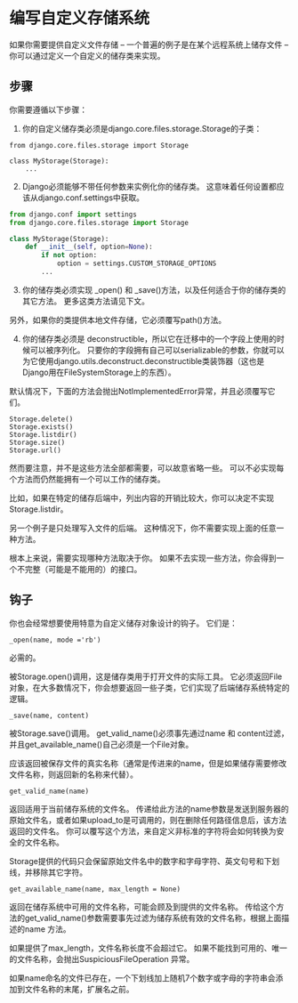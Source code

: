 # 编写自定义存储系统

如果你需要提供自定义文件存储 – 一个普遍的例子是在某个远程系统上储存文件 – 你可以通过定义一个自定义的储存类来实现。 
## 步骤
你需要遵循以下步骤：

1. 你的自定义储存类必须是django.core.files.storage.Storage的子类：
```pthon
from django.core.files.storage import Storage

class MyStorage(Storage):
    ...
```
2. Django必须能够不带任何参数来实例化你的储存类。 这意味着任何设置都应该从django.conf.settings中获取。
```python
from django.conf import settings
from django.core.files.storage import Storage

class MyStorage(Storage):
    def __init__(self, option=None):
        if not option:
            option = settings.CUSTOM_STORAGE_OPTIONS
        ...
```
3. 你的储存类必须实现 _open() 和 _save()方法，以及任何适合于你的储存类的其它方法。 更多这类方法请见下文。

另外，如果你的类提供本地文件存储，它必须覆写path()方法。

4. 你的储存类必须是 deconstructible，所以它在迁移中的一个字段上使用的时候可以被序列化。 只要你的字段拥有自己可以serializable的参数，你就可以为它使用django.utils.deconstruct.deconstructible类装饰器（这也是Django用在FileSystemStorage上的东西）。

默认情况下，下面的方法会抛出NotImplementedError异常，并且必须覆写它们。
```
Storage.delete()
Storage.exists()
Storage.listdir()
Storage.size()
Storage.url()
```
然而要注意，并不是这些方法全部都需要，可以故意省略一些。 可以不必实现每个方法而仍然能拥有一个可以工作的储存类。

比如，如果在特定的储存后端中，列出内容的开销比较大，你可以决定不实现Storage.listdir。

另一个例子是只处理写入文件的后端。 这种情况下，你不需要实现上面的任意一种方法。

根本上来说，需要实现哪种方法取决于你。 如果不去实现一些方法，你会得到一个不完整（可能是不能用的）的接口。
## 钩子
你也会经常想要使用特意为自定义储存对象设计的钩子。 它们是：
```
_open(name, mode ='rb')
```
必需的。

被Storage.open()调用，这是储存类用于打开文件的实际工具。 它必须返回File对象，在大多数情况下，你会想要返回一些子类，它们实现了后端储存系统特定的逻辑。
```
_save(name, content)
```
被Storage.save()调用。 get_valid_name()必须事先通过name 和 content过滤，并且get_available_name()自己必须是一个File对象。

应该返回被保存文件的真实名称（通常是传进来的name，但是如果储存需要修改文件名称，则返回新的名称来代替）。
```
get_valid_name(name)
```
返回适用于当前储存系统的文件名。 传递给此方法的name参数是发送到服务器的原始文件名，或者如果upload_to是可调用的，则在删除任何路径信息后，该方法返回的文件名。 你可以覆写这个方法，来自定义非标准的字符将会如何转换为安全的文件名称。

Storage提供的代码只会保留原始文件名中的数字和字母字符、英文句号和下划线，并移除其它字符。
```
get_available_name(name, max_length = None)
```
返回在储存系统中可用的文件名称，可能会顾及到提供的文件名称。 传给这个方法的get_valid_name()参数需要事先过滤为储存系统有效的文件名称，根据上面描述的name 方法。

如果提供了max_length，文件名称长度不会超过它。 如果不能找到可用的、唯一的文件名称，会抛出SuspiciousFileOperation 异常。

如果name命名的文件已存在，一个下划线加上随机7个数字或字母的字符串会添加到文件名称的末尾，扩展名之前。